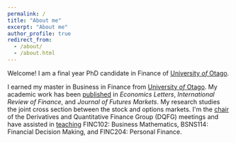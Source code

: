 ```yaml
---
permalink: /
title: "About me"
excerpt: "About me"
author_profile: true
redirect_from: 
  - /about/
  - /about.html
---
```


Welcome! I am a final year PhD candidate in Finance of [University *of* Otago](https://www.otago.ac.nz/). 

I earned my master in Business in Finance from
[University *of* Otago](https://www.otago.ac.nz/).
My academic work has been [published](research) in
*Economics Letters*, *International Review of Finance*, and *Journal of Futures Markets*. My research studies the joint cross section between the stock and
options markets. I'm the [chair](service) of the Derivatives and Quantitative Finance Group (DQFG) meetings and have assisted in [teaching](teaching) FINC102: Business Mathematics, BSNS114: Financial Decision Making, and FINC204: Personal Finance.
